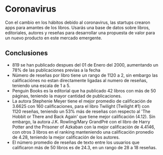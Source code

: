 # Coronavirus
Con el cambio en los hábitos debido al coronavirus, las startups crearon apps para amantes de los libros. Usarás una base de datos sobre libros, editoriales, autores y reseñas para desarrollar una propuesta de valor para un nuevo producto en este mercado emergente.



## Conclusiones
- 819 se han publicado despues del 01 de Enero del 2000, aumentando un 78% de las publicaciones previas a la fecha 
- Número de reseñas por libro tiene un rango de 1120 a 2, sin embargo las calificaciónes no estan directamente ligadas al numero de reseñas, teniendo una escala de 1 a 5.
- Penguin Books es la editorial que ha publicado 42 libros con más de 50 páginas, teniendo la mayor cantidad de publicaciones.
- La autora Stephenie Meyer tiene el mejor promedio de calificación de 3.6625 con 160 calificaciones, para el libro Twilight (Twilight #1) con 1120 reseñas, teniendo un 53% más de reseñas con respecto al 'The Hobbit or There and Back Again' que tiene mejor calificación (4.12). Sin embargo, la autora J.K. Rowling/Mary GrandPré	con el libro de Harry Potter and the Prisoner of Azkaban con la mejor calificación de 4.4146, con otros 3 libros en el ranking manteniendo una calificación pronedio de 4.28, teniendo la mejor calificación de los autores.
- El número promedio de reseñas de texto entre los usuarios que calificaron más de 50 libros es de 24.3, en un rango de 28 a 18 reseñas.
